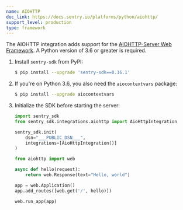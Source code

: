 ```yaml
---
name: AIOHTTP
doc_link: https://docs.sentry.io/platforms/python/aiohttp/
support_level: production
type: framework
---
```

The AIOHTTP integration adds support for the [AIOHTTP-Server Web
Framework](https://docs.aiohttp.org/en/stable/web.html). A Python version of
3.6 or greater is required.

1. Install `sentry-sdk` from PyPI:

    ```bash
    $ pip install --upgrade 'sentry-sdk==0.16.1'
    ```

2.  If you're on Python 3.6, you also need the `aiocontextvars` package:

    ```bash
    $ pip install --upgrade aiocontextvars
    ```

3.  Initialize the SDK before starting the server:

    ```python
    import sentry_sdk
    from sentry_sdk.integrations.aiohttp import AioHttpIntegration

    sentry_sdk.init(
        dsn="___PUBLIC_DSN___",
        integrations=[AioHttpIntegration()]
    )

    from aiohttp import web

    async def hello(request):
        return web.Response(text="Hello, world")

    app = web.Application()
    app.add_routes([web.get('/', hello)])

    web.run_app(app)
    ```

<!-- TODO-ADD-VERIFICATION-EXAMPLE -->

